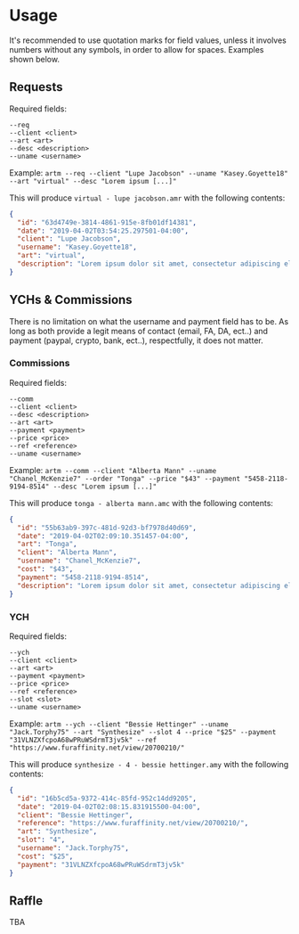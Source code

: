 # Usage

It's recommended to use quotation marks for field values, unless it involves numbers without any symbols, in order to allow for spaces. Examples shown below.

## Requests
Required fields:
```
--req
--client <client>
--art <art>
--desc <description>
--uname <username>
```

Example: ``artm --req --client "Lupe Jacobson" --uname "Kasey.Goyette18" --art "virtual" --desc "Lorem ipsum [...]"``

This will produce ``virtual - lupe jacobson.amr`` with the following contents:
```json
{
  "id": "63d4749e-3814-4861-915e-8fb01df14381",
  "date": "2019-04-02T03:54:25.297501-04:00",
  "client": "Lupe Jacobson",
  "username": "Kasey.Goyette18",
  "art": "virtual",
  "description": "Lorem ipsum dolor sit amet, consectetur adipiscing elit. Vivamus vitae scelerisque lectus. Proin id felis."
}
```

## YCHs & Commissions

There is no limitation on what the username and payment field has to be. As long as both provide a legit means of contact (email, FA, DA, ect..) and payment (paypal, crypto, bank, ect..), respectfully, it does not matter.

### Commissions
Required fields:
```
--comm
--client <client>
--desc <description>
--art <art>
--payment <payment>
--price <price>
--ref <reference>
--uname <username>
```
Example: ``artm --comm --client "Alberta Mann" --uname "Chanel_McKenzie7" --order "Tonga" --price "$43" --payment "5458-2118-9194-8514" --desc "Lorem ipsum [...]"``

This will produce ``tonga - alberta mann.amc`` with the following contents:
```json
{
  "id": "55b63ab9-397c-481d-92d3-bf7978d40d69",
  "date": "2019-04-02T02:09:10.351457-04:00",
  "art": "Tonga",
  "client": "Alberta Mann",
  "username": "Chanel_McKenzie7",
  "cost": "$43",
  "payment": "5458-2118-9194-8514",
  "description": "Lorem ipsum dolor sit amet, consectetur adipiscing elit. Vestibulum ut pretium enim. Sed a neque."
}
```

### YCH
Required fields:
```
--ych
--client <client>
--art <art>
--payment <payment>
--price <price>
--ref <reference>
--slot <slot>
--uname <username>
```

Example: ``artm --ych --client "Bessie Hettinger" --uname "Jack.Torphy75" --art "Synthesize" --slot 4 --price "$25" --payment "31VLNZXfcpoA68wPRuWSdrmT3jv5k" --ref "https://www.furaffinity.net/view/20700210/"``

This will produce ``synthesize - 4 - bessie hettinger.amy`` with the following contents:
```json
{
  "id": "16b5cd5a-9372-414c-85fd-952c14dd9205",
  "date": "2019-04-02T02:08:15.831915500-04:00",
  "client": "Bessie Hettinger",
  "reference": "https://www.furaffinity.net/view/20700210/",
  "art": "Synthesize",
  "slot": "4",
  "username": "Jack.Torphy75",
  "cost": "$25",
  "payment": "31VLNZXfcpoA68wPRuWSdrmT3jv5k"
}
```

## Raffle

TBA